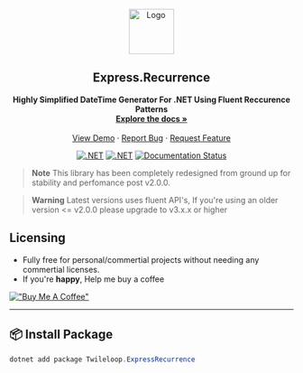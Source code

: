 <!-- PROJECT LOGO -->
<br />
<div align="center">
  <a href="https://github.com/othneildrew/Best-README-Template">
    <img src="https://cdn-icons-png.flaticon.com/512/5299/5299032.png" alt="Logo" width="80" height="80">
  </a>

  <h2 align="center">Express.Recurrence</h2>

  <p align="center">
    <b>Highly Simplified DateTime Generator For .NET Using Fluent Reccurence Patterns</b>
    <br />
    <a href="https://github.com/othneildrew/Best-README-Template"><strong>Explore the docs »</strong></a>
    <br />
    <br />
    <a href="https://github.com/othneildrew/Best-README-Template">View Demo</a>
    ·
    <a href="https://github.com/othneildrew/Best-README-Template/issues">Report Bug</a>
    ·
    <a href="https://github.com/othneildrew/Best-README-Template/issues">Request Feature</a>
  </p>
  
  [![.NET](https://img.shields.io/github/actions/workflow/status/sangeethnandakumar/ExpressRecurrence-Pilot/sonar.yml?branch=master&label=SonarQube%20%28Code%20Quality%29&style=flat-square)](https://www.nuget.org/packages/Twileloop.ExpressRecurrence/)
  [![.NET](https://img.shields.io/nuget/dt/Twileloop.ExpressRecurrence?label=NuGet%20Downloads&style=flat-square)](https://www.nuget.org/packages/Twileloop.ExpressRecurrence/)
  [![Documentation Status](https://readthedocs.org/projects/express-activedirectory/badge/?version=latest)](https://express-activedirectory.readthedocs.io/en/latest/?badge=latest)
  
</div>

> **Note**
> This library has been completely redesigned from ground up for stability and perfomance post v2.0.0.

> **Warning**
Latest versions uses fluent API's, If you're using an older version <= v2.0.0 please upgrade to v3.x.x or higher 

## Licensing
* Fully free for personal/commertial projects without needing any commertial licenses.
* If you're **happy**, Help me buy a coffee

[!["Buy Me A Coffee"](https://www.buymeacoffee.com/assets/img/custom_images/orange_img.png)](https://www.buymeacoffee.com/sangeethnanda)

-----

## :package: Install Package

```powershell
dotnet add package Twileloop.ExpressRecurrence
```
